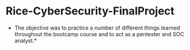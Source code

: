 # Rice-CyberSecurity-FinalProject

* The objective was to practice a number of different things learned throughout the bootcamp course and to act as a pentester and SOC analyst.*
